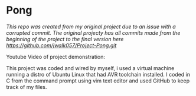 # Pong
*This repo was created from my original project due to an issue with a corrupted commit. The original projecty has all commits made from the beginning of the project to the final version here https://github.com/jwalk057/Project-Pong.git*

Youtube Video of project demonstration:

This project was coded and wired by myself, i used a virtual machine running a distro of Ubuntu Linux that had AVR toolchain installed. I coded in C from the command prompt using vim text editor and used GitHub to keep track of my files. 
